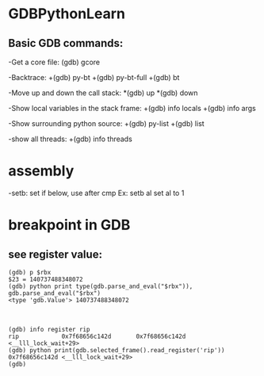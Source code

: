 # GDBPythonLearn

## Basic GDB commands:
-Get a core file: (gdb) gcore

-Backtrace:
  +(gdb) py-bt
  +(gdb) py-bt-full
  +(gdb) bt
  
-Move up and down the call stack:
  *(gdb) up
  *(gdb) down
  
-Show local variables in the stack frame:
  +(gdb) info locals
  +(gdb) info args
 
-Show surrounding python source:
 +(gdb) py-list
 +(gdb) list
  
-show all threads:
 +(gdb) info threads




# assembly </br>
-setb: set if below, use after cmp
Ex: setb al
set al to 1


# breakpoint in GDB

## see register value:
```
(gdb) p $rbx
$23 = 140737488348072
(gdb) python print type(gdb.parse_and_eval("$rbx")), gdb.parse_and_eval("$rbx")
<type 'gdb.Value'> 140737488348072
```

</br>

```
(gdb) info register rip
rip            0x7f68656c142d       0x7f68656c142d <__lll_lock_wait+29>
(gdb) python print(gdb.selected_frame().read_register('rip'))
0x7f68656c142d <__lll_lock_wait+29>
(gdb) 
```
